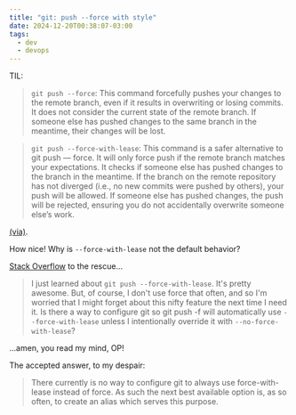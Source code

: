 ```yaml
---
title: "git: push --force with style"
date: 2024-12-20T00:38:07-03:00
tags:
  - dev
  - devops
---
```


TIL:

> `git push --force`: This command forcefully pushes your changes to the remote
> branch, even if it results in overwriting or losing commits. It does not
> consider the current state of the remote branch. If someone else has pushed
> changes to the same branch in the meantime, their changes will be lost.

> `git push --force-with-lease`: This command is a safer alternative to git push
> — force. It will only force push if the remote branch matches your
> expectations. It checks if someone else has pushed changes to the branch in
> the meantime. If the branch on the remote repository has not diverged (i.e.,
> no new commits were pushed by others), your push will be allowed. If someone
> else has pushed changes, the push will be rejected, ensuring you do not
> accidentally overwrite someone else’s work.


[(via)](https://medium.com/@sahilsahilbhatia/git-push-force-with-lease-vs-force-ecae72601e80).

How nice! Why is `--force-with-lease` not the default behavior?

[Stack
Overflow](https://stackoverflow.com/questions/30542491/push-force-with-lease-by-default)
to the rescue...

> I just learned about `git push --force-with-lease`. It's pretty awesome. But,
> of course, I don't use force that often, and so I'm worried that I might
> forget about this nifty feature the next time I need it. Is there a way to
> configure git so git push -f will automatically use `--force-with-lease`
> unless I intentionally override it with `--no-force-with-lease`?

...amen, you read my mind, OP!

The accepted answer, to my despair:

> There currently is no way to configure git to always use force-with-lease
> instead of force. As such the next best available option is, as so often, to
> create an alias which serves this purpose.
